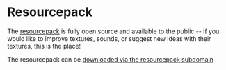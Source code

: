 # Resourcepack

The [resourcepack](https://github.cepi.world/Resourcepack) is fully open source and available to the public -- 
if you would like to improve textures, sounds, or suggest new ideas with their textures, this is the place!

The resourcepack can be [downloaded via the resourcepack subdomain](https://resourcepack.cepi.world)